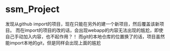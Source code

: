# ssm_Project
发现从github import的项目，现在只能在另外的建一个新项目，然后覆盖该新项目。
而在import的项目的改的话，会出现webapp的内容无法出现的尴尬，即使自己手动加入内容，也不起作用？！
而git的本地仓库的位置换了的话，项目虽然能import本地的git，但是同样会出现上面的尴尬
